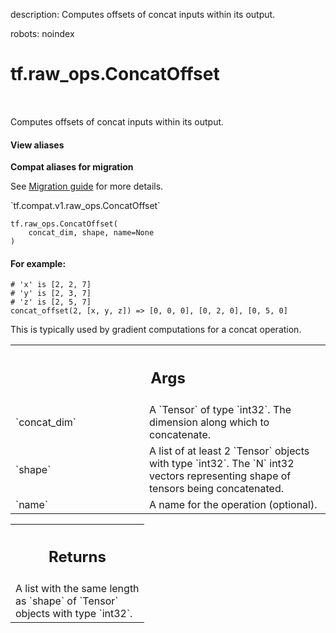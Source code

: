 description: Computes offsets of concat inputs within its output.

robots: noindex

# tf.raw_ops.ConcatOffset

<!-- Insert buttons and diff -->

<table class="tfo-notebook-buttons tfo-api nocontent" align="left">

</table>



Computes offsets of concat inputs within its output.

<section class="expandable">
  <h4 class="showalways">View aliases</h4>
  <p>
<b>Compat aliases for migration</b>
<p>See
<a href="https://www.tensorflow.org/guide/migrate">Migration guide</a> for
more details.</p>
<p>`tf.compat.v1.raw_ops.ConcatOffset`</p>
</p>
</section>

<pre class="devsite-click-to-copy prettyprint lang-py tfo-signature-link">
<code>tf.raw_ops.ConcatOffset(
    concat_dim, shape, name=None
)
</code></pre>



<!-- Placeholder for "Used in" -->


#### For example:



```
# 'x' is [2, 2, 7]
# 'y' is [2, 3, 7]
# 'z' is [2, 5, 7]
concat_offset(2, [x, y, z]) => [0, 0, 0], [0, 2, 0], [0, 5, 0]
```

This is typically used by gradient computations for a concat operation.

<!-- Tabular view -->
 <table class="responsive fixed orange">
<colgroup><col width="214px"><col></colgroup>
<tr><th colspan="2"><h2 class="add-link">Args</h2></th></tr>

<tr>
<td>
`concat_dim`
</td>
<td>
A `Tensor` of type `int32`.
The dimension along which to concatenate.
</td>
</tr><tr>
<td>
`shape`
</td>
<td>
A list of at least 2 `Tensor` objects with type `int32`.
The `N` int32 vectors representing shape of tensors being concatenated.
</td>
</tr><tr>
<td>
`name`
</td>
<td>
A name for the operation (optional).
</td>
</tr>
</table>



<!-- Tabular view -->
 <table class="responsive fixed orange">
<colgroup><col width="214px"><col></colgroup>
<tr><th colspan="2"><h2 class="add-link">Returns</h2></th></tr>
<tr class="alt">
<td colspan="2">
A list with the same length as `shape` of `Tensor` objects with type `int32`.
</td>
</tr>

</table>

